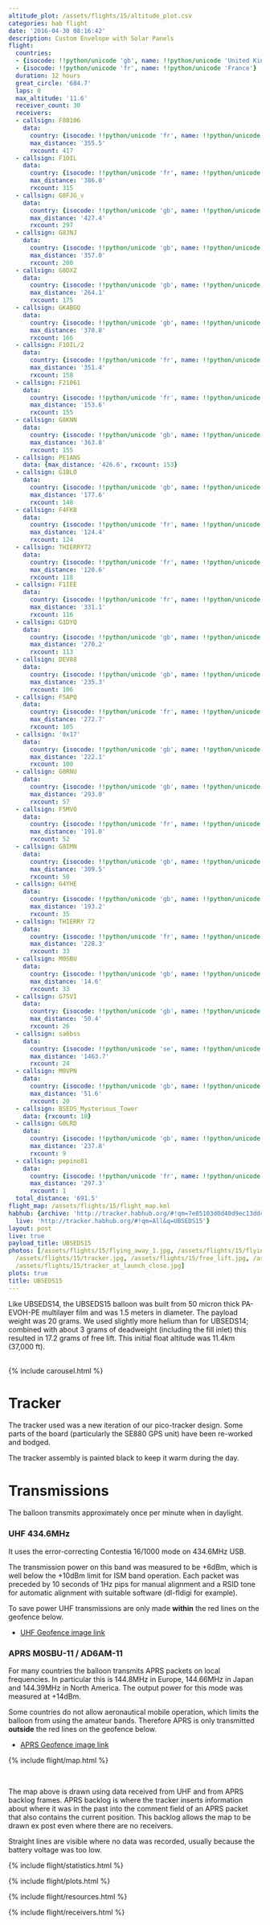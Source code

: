```yaml
---
altitude_plot: /assets/flights/15/altitude_plot.csv
categories: hab flight
date: '2016-04-30 08:16:42'
description: Custom Envelope with Solar Panels
flight:
  countries:
  - {isocode: !!python/unicode 'gb', name: !!python/unicode 'United Kingdom'}
  - {isocode: !!python/unicode 'fr', name: !!python/unicode 'France'}
  duration: 12 hours
  great_circle: '684.7'
  laps: 0
  max_altitude: '11.6'
  receiver_count: 30
  receivers:
  - callsign: F80106
    data:
      country: {isocode: !!python/unicode 'fr', name: !!python/unicode 'France'}
      max_distance: '355.5'
      rxcount: 417
  - callsign: F1OIL
    data:
      country: {isocode: !!python/unicode 'fr', name: !!python/unicode 'France'}
      max_distance: '386.0'
      rxcount: 315
  - callsign: G8FJG_v
    data:
      country: {isocode: !!python/unicode 'gb', name: !!python/unicode 'United Kingdom'}
      max_distance: '427.4'
      rxcount: 297
  - callsign: G8JNJ
    data:
      country: {isocode: !!python/unicode 'gb', name: !!python/unicode 'United Kingdom'}
      max_distance: '357.0'
      rxcount: 200
  - callsign: G8DXZ
    data:
      country: {isocode: !!python/unicode 'gb', name: !!python/unicode 'United Kingdom'}
      max_distance: '264.1'
      rxcount: 175
  - callsign: GK4BGQ
    data:
      country: {isocode: !!python/unicode 'gb', name: !!python/unicode 'United Kingdom'}
      max_distance: '370.8'
      rxcount: 166
  - callsign: F1OIL/2
    data:
      country: {isocode: !!python/unicode 'fr', name: !!python/unicode 'France'}
      max_distance: '351.4'
      rxcount: 158
  - callsign: F21061
    data:
      country: {isocode: !!python/unicode 'fr', name: !!python/unicode 'France'}
      max_distance: '153.6'
      rxcount: 155
  - callsign: G8KNN
    data:
      country: {isocode: !!python/unicode 'gb', name: !!python/unicode 'United Kingdom'}
      max_distance: '363.8'
      rxcount: 155
  - callsign: PE1ANS
    data: {max_distance: '426.6', rxcount: 153}
  - callsign: G1BLO
    data:
      country: {isocode: !!python/unicode 'gb', name: !!python/unicode 'United Kingdom'}
      max_distance: '177.6'
      rxcount: 148
  - callsign: F4FKB
    data:
      country: {isocode: !!python/unicode 'fr', name: !!python/unicode 'France'}
      max_distance: '124.4'
      rxcount: 124
  - callsign: THIERRY72
    data:
      country: {isocode: !!python/unicode 'fr', name: !!python/unicode 'France'}
      max_distance: '120.6'
      rxcount: 118
  - callsign: F1IEE
    data:
      country: {isocode: !!python/unicode 'fr', name: !!python/unicode 'France'}
      max_distance: '331.1'
      rxcount: 116
  - callsign: G1DYQ
    data:
      country: {isocode: !!python/unicode 'gb', name: !!python/unicode 'United Kingdom'}
      max_distance: '270.2'
      rxcount: 113
  - callsign: DEV88
    data:
      country: {isocode: !!python/unicode 'gb', name: !!python/unicode 'United Kingdom'}
      max_distance: '235.3'
      rxcount: 106
  - callsign: F5APQ
    data:
      country: {isocode: !!python/unicode 'fr', name: !!python/unicode 'France'}
      max_distance: '272.7'
      rxcount: 105
  - callsign: '0x17'
    data:
      country: {isocode: !!python/unicode 'gb', name: !!python/unicode 'United Kingdom'}
      max_distance: '222.1'
      rxcount: 100
  - callsign: G0RNU
    data:
      country: {isocode: !!python/unicode 'gb', name: !!python/unicode 'United Kingdom'}
      max_distance: '293.0'
      rxcount: 57
  - callsign: F5MVO
    data:
      country: {isocode: !!python/unicode 'fr', name: !!python/unicode 'France'}
      max_distance: '191.0'
      rxcount: 52
  - callsign: G8IMN
    data:
      country: {isocode: !!python/unicode 'gb', name: !!python/unicode 'United Kingdom'}
      max_distance: '309.5'
      rxcount: 50
  - callsign: G4YHE
    data:
      country: {isocode: !!python/unicode 'gb', name: !!python/unicode 'United Kingdom'}
      max_distance: '193.2'
      rxcount: 35
  - callsign: THIERRY 72
    data:
      country: {isocode: !!python/unicode 'fr', name: !!python/unicode 'France'}
      max_distance: '228.3'
      rxcount: 33
  - callsign: M0SBU
    data:
      country: {isocode: !!python/unicode 'gb', name: !!python/unicode 'United Kingdom'}
      max_distance: '14.6'
      rxcount: 33
  - callsign: G7SVI
    data:
      country: {isocode: !!python/unicode 'gb', name: !!python/unicode 'United Kingdom'}
      max_distance: '50.4'
      rxcount: 26
  - callsign: sa6bss
    data:
      country: {isocode: !!python/unicode 'se', name: !!python/unicode 'Sweden'}
      max_distance: '1463.7'
      rxcount: 24
  - callsign: M0VPN
    data:
      country: {isocode: !!python/unicode 'gb', name: !!python/unicode 'United Kingdom'}
      max_distance: '51.6'
      rxcount: 20
  - callsign: BSEDS_Mysterious_Tower
    data: {rxcount: 18}
  - callsign: G0LRD
    data:
      country: {isocode: !!python/unicode 'gb', name: !!python/unicode 'United Kingdom'}
      max_distance: '237.8'
      rxcount: 9
  - callsign: pepino81
    data:
      country: {isocode: !!python/unicode 'fr', name: !!python/unicode 'France'}
      max_distance: '297.3'
      rxcount: 1
  total_distance: '691.5'
flight_map: /assets/flights/15/flight_map.kml
habhub: {archive: 'http://tracker.habhub.org/#!qm=7e85103d0d40d9ec13ddc23b3e8dd812',
  live: 'http://tracker.habhub.org/#!qm=All&q=UBSEDS15'}
layout: post
live: true
payload_title: UBSEDS15
photos: [/assets/flights/15/flying_away_1.jpg, /assets/flights/15/flying_away_2.jpg,
  /assets/flights/15/tracker.jpg, /assets/flights/15/free_lift.jpg, /assets/flights/15/tracker_at_launch.jpg,
  /assets/flights/15/tracker_at_launch_close.jpg]
plots: true
title: UBSEDS15
---
```


Like UBSEDS14, the UBSEDS15 balloon was built from 50 micron thick PA-EVOH-PE multilayer film and was 1.5 meters in diameter. The payload weight was 20 grams. We used slightly more helium than for UBSEDS14; combined with about 3 grams of deadweight (including the fill inlet) this resulted in 17.2 grams of free lift. This initial float altitude was 11.4km (37,000 ft).

<!--more-->

<br/>
{% include carousel.html %}
<br/>

# Tracker

The tracker used was a new iteration of our pico-tracker design. Some parts of the board (particularly the SE880 GPS unit) have been re-worked and bodged.

The tracker assembly is painted black to keep it warm during the day.

# Transmissions

The balloon transmits approximately once per minute when in daylight.

### UHF 434.6MHz

It uses the error-correcting Contestia 16/1000 mode on 434.6MHz USB.

The transmission power on this band was measured to be +6dBm, which is well below the +10dBm limit for ISM band operation. Each packet was preceded by 10 seconds of 1Hz pips for manual alignment and a RSID tone for automatic alignment with suitable software (dl-fldigi for example).

To save power UHF transmissions are only made **within** the red lines on the geofence below.

* [UHF Geofence image link](/assets/flights/15/ubseds15_uhf_geofence_world_miller_cylindrical.jpg)

### APRS M0SBU-11 / AD6AM-11

For many countries the balloon transmits APRS packets on local frequencies. In particular this is 144.8MHz in Europe, 144.66MHz in Japan and 144.39MHz in North America. The output power for this mode was measured at +14dBm.

Some countries do not allow aeronautical mobile operation, which limits the balloon from using the amateur bands. Therefore APRS is only transmitted **outside** the red lines on the geofence below.

* [APRS Geofence image link](/assets/flights/15/ubseds15_no_aprs_world_miller_cylindrical.jpg)

{% include flight/map.html %}

<br/>

The map above is drawn using data received from UHF and from APRS backlog frames. APRS backlog is where the tracker inserts information about where it was in the past into the comment field of an APRS packet that also contains the current position. This backlog allows the map to be drawn ex post even where there are no receivers.

Straight lines are visible where no data was recorded, usually because the battery voltage was too low.


{% include flight/statistics.html %}

{% include flight/plots.html %}

{% include flight/resources.html %}

{% include flight/receivers.html %}
